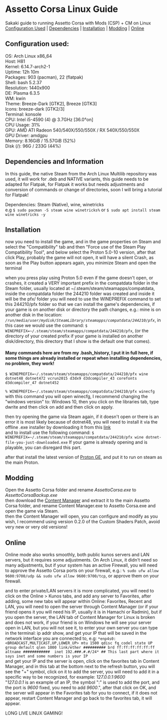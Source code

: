 # Assetto Corsa Linux Guide
Sakaki guide to running Assetto Corsa with Mods (CSP) + CM on Linux<br>
[Configuration Used](#configuration-used) | [Dependencies](#dependencies-and-information) | [Installation](#installation) | [Modding](#modding) | [Online](#online)
## Configuration used:

OS: Arch Linux x86_64<br>
Host: H81<br>
Kernel: 6.14.7-arch2-1<br>
Uptime: 12h 10m<br>
Packages: 903 (pacman), 22 (flatpak) <br>
Shell: bash 5.2.37 <br>
Resolution: 1440x900 <br>
DE: Plasma 6.3.5 <br>
WM: kwin <br>
Theme: Breeze-Dark [GTK2], Breeze [GTK3] <br>
Icons: breeze-dark [GTK2/3] <br>
Terminal: konsole <br>
CPU: Intel i5-4590 (4) @ 3.7GHz [36.0°on] <br>
CPU Usage: 31% <br>
GPU: AMD ATI Radeon 540/540X/550/550X / RX 540X/550/550X <br>
GPU Driver: amdgpu <br>
Memory: 8.16GiB / 15.57GiB (52%) <br>
Disk (/): 96G / 233G (44%) <br>

## Dependencies and Information

In this guide, the native Steam from the Arch Linux Multilib repository was used, it will work for .deb and NATIVE variants, this guide needs to be adapted for Flatpak, for Flatpak it works but needs adjustments and conversion of commands or change of directories, soon I will bring a tutorial for Flatpak!

Dependencies: Steam (Native), wine, winetricks<br>
e.g  `$ sudo pacman -S steam wine winetricks%` or `$ sudo apt install steam wine winetricks -y`

## Installation

now you need to install the game, and in the game properties on Steam and select the "Compatibility" tab and then "Force use of the Steam Play Compatibility Tool", and below select the Proton 5.0-10 version, after that click Play, probably the game will not open, it will have a silent Crash, as soon as the Play button appears again, you minimize Steam and open the terminal<br>

when you press play using Proton 5.0 even if the game doesn't open, or crashes, it created a VERY important prefix in the compatdata folder in the Steam folder, usually located at ~/.steam/steam/steamapps/compatdata, inside the compatdata folder the 244210 folder was created and inside it will be the pfx/ folder
you will need to use the WINEPREFIX command to set this 244210/pfx folder so that we can install the game's dependencies, if your game is on another disk or directory the path changes, e.g.: mine is on another disk in the location: *`/run/media/user/mydisk/SteamLibrary/steamapps/compatdata/244210/pfx`*, in this case we would use the command: `$ WINEPREFIX=~/.steam/steam/steamapps/compatdata/244210/pfx`, (or the directory of your created prefix if your game is installed on another disk/directory, this directory that I show is the default one that comes).
#### Many commands here are from my .bash_history, I put it in full here, if some things are already installed or repeat when installing dependencies, no problem, they work!

`$ WINEPREFIX=~/.steam/steam/steamapps/compatdata/244210/pfx wine dotnet48 dotnet472 vcrun2015 d3dx9 d3dcompiler_43 corefonts d3dcompiler_47 dotnet452`

`% WINEPREFIX=~/.steam/steam/steamapps/compatdata/244210/pfx winecfg` with this command you will open winecfg, I recommend changing the "windows version" to: Windows 10, then you click on the libraries tab, type dwrite and then click on add and then click on apply.

then try opening the game via Steam again, if it doesn't open or there is an error it is most likely because of dotnet48, you will need to install it via the offline .exe installer by downloading it from this [link](https://support.microsoft.com/en-us/topic/microsoft-net-framework-4-8-offline-installer-for-windows-9d23f658-3b97-68ab-d013-aa3c3e7495e0)<br>
and to install use the following command: `$ WINEPREFIX=~/.steam/steam/steamapps/compatdata/244210/pfx wine dotnet-file-you-just-downloaded.exe`
If your game is already opening and is playable, you can disregard this part.

after that install the latest version of [Proton GE](https://github.com/GloriousEggroll/proton-ge-custom), and put it to run on steam as the main Proton.

## Modding

Open the Assetto Corsa folder and rename *AssettoCorsa.exe* to *AssettoCorsaBackup.exe*<br>
then download the [Content Manager](https://assettocorsa.club/content-manager.html) and extract it to the main Assetto Corsa folder, and rename Content Manager.exe to Assetto Corsa.exe and open the game via Steam.<br>
then the Content Manager will open, you can configure and modify as you wish, I recommend using version 0.2.0 of the Custom Shaders Patch, avoid very new or very old versions!

## Online

Online mode also works smoothly, both public kunos servers and LAN servers, but it requires some adjustments. On Arch Linux, it didn't need so many adjustments, but if your system has an active Firewall, you will need to approve the Assetto Corsa ports on your firewall, e.g.: `% sudo ufw allow 9600:9700/udp && sudo ufw allow 9600:9700/tcp`, or approve them on your firewall.<br>

and to enter private/LAN servers it is more complicated, you will need to click on the Online > Kunos tabs, and add any server to Favorites, after adding, some new tabs will appear within Online: Favorites, Recent and LAN, you will need to open the server through Content Manager (or if your friend opens it you will need his IP, usually it is in Hamachi or Radmin), but if you open the server, the LAN tab of Content Manager for Linux is broken and does not work, if your friend is on Windows he will see your server open in LAN, but you will not see it, to enter your own server you can type in the terminal: ip addr show, and get your IP that will be saved in the network interface you are connected to, e.g: `*enp4s0: <BROADCAST,MULTICAST,UP,LOWER_UP> mtu 1500 qdisc fq_codel state UP group default qlen 1000
link/ether ########## brd ff:ff:ff:ff:ff:ff 
altname ############ 
inet 192.###.#.#/24* ## This last part where it says inet and some numbers is your IP`<br>
and get your IP and the server is open, click on the favorites tab in Content Manager, and in this tab at the bottom next to the refresh button, you will see the "+" symbol, click on it to add the server, you will need to add it in a specific way to be recognized, for example: *127.0.0.1:9600*<br>
"*127.0.0.1* is an example of an IP, the symbol ":" is used to add the port, and the port is *9600* fixed, you need to add *9600*.", after that click on OK, and the server will appear in the Favorites tab for you to connect, if it does not appear, restart Content Manager and go back to the favorites tab, it will appear.<br>

LONG LIVE LINUX GAMING!
